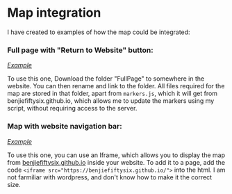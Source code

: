 # Map integration

I have created to examples of how the map could be integrated:

### Full page with "Return to Website" button:
[*Example*](https://benjiefiftysix.github.io/integration/FullPage/index.html)

To use this one, Download the folder "FullPage" to somewhere in the website. You can then rename and link to the folder.
All files required for the map are stored in that folder, apart from `markers.js`, which it will get from benjiefiftysix.github.io, which allows me to update the markers using my script, without requiring access to the server.


### Map with website navigation bar:
[*Example*](https://benjiefiftysix.github.io/integration/WithTitleBar/index.html)

To use this one, you can use an Iframe, which allows you to display the map from [benjiefiftysix.github.io](https://benjiefiftysix.github.io/) inside your website.
To add it to a page, add the code `<iframe src="https://benjiefiftysix.github.io/">` into the html. I am not farmiliar with wordpress, and don't know how to make it the correct size.
